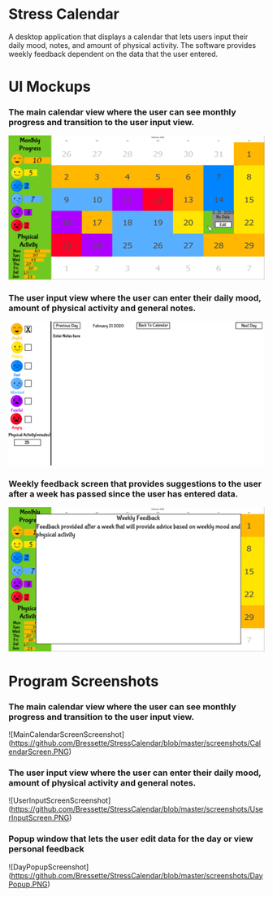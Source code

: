 # Stress Calendar 
A desktop application that displays a calendar that lets users input their daily mood, notes, and amount of physical activity. The software provides weekly feedback dependent on the data that the user entered.

# UI Mockups
### The main calendar view where the user can see monthly progress and transition to the user input view.
![MainCalendarScreen](https://github.com/Bressette/SoftwareEngineeringProject/blob/master/UI%20Mockups/Calendar_Main_Screen_popup_window.png)
### The user input view where the user can enter their daily mood, amount of physical activity and general notes.
![UserInputScreen](https://github.com/Bressette/SoftwareEngineeringProject/blob/master/UI%20Mockups/Calendar_Input_Screen.png)
### Weekly feedback screen that provides suggestions to the user after a week has passed since the user has entered data.
![WeeklyFeedbackScreen](https://github.com/Bressette/SoftwareEngineeringProject/blob/master/UI%20Mockups/Calendar_Feedback_Screen.png)
# Program Screenshots
### The main calendar view where the user can see monthly progress and transition to the user input view.
![MainCalendarScreenScreenshot]
(https://github.com/Bressette/StressCalendar/blob/master/screenshots/CalendarScreen.PNG)
### The user input view where the user can enter their daily mood, amount of physical activity and general notes.
![UserInputScreenScreenshot]
(https://github.com/Bressette/StressCalendar/blob/master/screenshots/UserInputScreen.PNG)
### Popup window that lets the user edit data for the day or view personal feedback
![DayPopupScreenshot]
(https://github.com/Bressette/StressCalendar/blob/master/screenshots/DayPopup.PNG)
